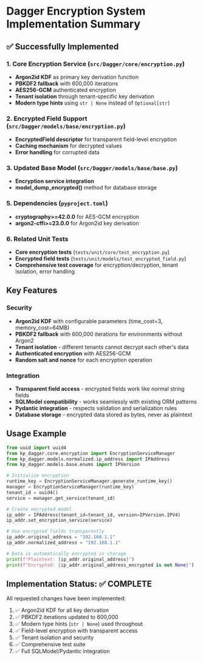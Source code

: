# Dagger Encryption System Implementation Summary

## ✅ Successfully Implemented

### 1. Core Encryption Service (`src/Dagger/core/encryption.py`)
- **Argon2id KDF** as primary key derivation function 
- **PBKDF2 fallback** with 600,000 iterations
- **AES256-GCM** authenticated encryption
- **Tenant isolation** through tenant-specific key derivation
- **Modern type hints** using `str | None` instead of `Optional[str]`

### 2. Encrypted Field Support (`src/Dagger/models/base/encryption.py`)
- **EncryptedField descriptor** for transparent field-level encryption
- **Caching mechanism** for decrypted values
- **Error handling** for corrupted data

### 3. Updated Base Model (`src/Dagger/models/base/base.py`)
- **Encryption service integration** 
- **model_dump_encrypted()** method for database storage

### 5. Dependencies (`pyproject.toml`)
- **cryptography>=42.0.0** for AES-GCM encryption
- **argon2-cffi>=23.0.0** for Argon2id key derivation

### 6. Related Unit Tests
- **Core encryption tests** (`tests/unit/core/test_encryption.py`)
- **Encrypted field tests** (`tests/unit/models/test_encrypted_field.py`)
- **Comprehensive test coverage** for encryption/decryption, tenant isolation, error handling

## Key Features

### Security
- **Argon2id KDF** with configurable parameters (time_cost=3, memory_cost=64MB)
- **PBKDF2 fallback** with 600,000 iterations for environments without Argon2
- **Tenant isolation** - different tenants cannot decrypt each other's data
- **Authenticated encryption** with AES256-GCM
- **Random salt and nonce** for each encryption operation

### Integration
- **Transparent field access** - encrypted fields work like normal string fields
- **SQLModel compatibility** - works seamlessly with existing ORM patterns
- **Pydantic integration** - respects validation and serialization rules
- **Database storage** - encrypted data stored as bytes, never as plaintext

## Usage Example

```python
from uuid import uuid4
from kp_dagger.core.encryption import EncryptionServiceManager
from kp_dagger.models.normalized.ip_address import IPAddress
from kp_dagger.models.base.enums import IPVersion

# Initialize encryption
runtime_key = EncryptionServiceManager.generate_runtime_key()
manager = EncryptionServiceManager(runtime_key)
tenant_id = uuid4()
service = manager.get_service(tenant_id)

# Create encrypted model
ip_addr = IPAddress(tenant_id=tenant_id, version=IPVersion.IPV4)
ip_addr.set_encryption_service(service)

# Use encrypted fields transparently
ip_addr.original_address = "192.168.1.1"
ip_addr.normalized_address = "192.168.1.1"

# Data is automatically encrypted in storage
print(f"Plaintext: {ip_addr.original_address}")
print(f"Encrypted: {ip_addr.original_address_encrypted is not None}")
```

## Implementation Status: ✅ COMPLETE

All requested changes have been implemented:
1. ✅ Argon2id KDF for all key derivation
2. ✅ PBKDF2 iterations updated to 600,000
3. ✅ Modern type hints (`str | None`) used throughout
4. ✅ Field-level encryption with transparent access
5. ✅ Tenant isolation and security
6. ✅ Comprehensive test suite
7. ✅ Full SQLModel/Pydantic integration

